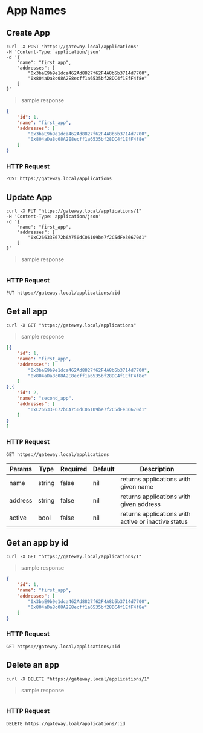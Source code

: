 # App Names

## Create App

```shell
curl -X POST "https://gateway.local/applications"
-H 'Content-Type: application/json'
-d '{
    "name": "first_app",
    "addresses": [
        "0x3baE9b9e1dca462Ad8827f62F4A8b5b3714d7700",
        "0x804aDa8c08A2E8ecff1a6535bf28DC4f1EfF4f8e"
    ]
}'
```

> sample response

```json
{
    "id": 1,
    "name": "first_app",
    "addresses": [
        "0x3baE9b9e1dca462Ad8827f62F4A8b5b3714d7700",
        "0x804aDa8c08A2E8ecff1a6535bf28DC4f1EfF4f8e"
    ]
}
```

### HTTP Request

`POST https://gateway.local/applications`


## Update App

```shell
curl -X PUT "https://gateway.local/applications/1"
-H 'Content-Type: application/json'
-d '{
    "name": "first_app",
    "addresses": [
        "0xC26633E672b6A750dC06109be7f2C5dFe36670d1"
    ]
}'
```

> sample response

```json
```

### HTTP Request

`PUT https://gateway.local/applications/:id`


## Get all app

```shell
curl -X GET "https://gateway.local/applications"
```

> sample response

```json
[{
    "id": 1,
    "name": "first_app",
    "addresses": [
        "0x3baE9b9e1dca462Ad8827f62F4A8b5b3714d7700",
        "0x804aDa8c08A2E8ecff1a6535bf28DC4f1EfF4f8e"
    ]
},{
    "id": 2,
    "name": "second_app",
    "addresses": [
        "0xC26633E672b6A750dC06109be7f2C5dFe36670d1"
    ]
}
]
```

### HTTP Request

`GET https://gateway.local/applications`

Params | Type | Required | Default | Description
------ | ---- | -------- | ------- | -----------
name | string | false | nil | returns applications with given name
address | string | false | nil | returns applications with given address
active | bool | false | nil | returns applications with active or inactive status

## Get an app by id

```shell
curl -X GET "https://gateway.local/applications/1"
```

> sample response

```json
{
    "id": 1,
    "name": "first_app",
    "addresses": [
        "0x3baE9b9e1dca462Ad8827f62F4A8b5b3714d7700",
        "0x804aDa8c08A2E8ecff1a6535bf28DC4f1EfF4f8e"
    ]
}
```

### HTTP Request

`GET https://gateway.local/applications/:id`


## Delete an app

```shell
curl -X DELETE "https://gateway.local/applications/1"
```

> sample response

```json
```

### HTTP Request

`DELETE https://gateway.loal/applications/:id`